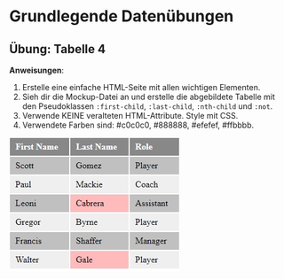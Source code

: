 # Grundlegende Datenübungen

## Übung: Tabelle 4

**Anweisungen**:

1.  Erstelle eine einfache HTML-Seite mit allen wichtigen Elementen.
2.  Sieh dir die Mockup-Datei an und erstelle die abgebildete Tabelle mit den Pseudoklassen `:first-child`, `:last-child`, `:nth-child` und `:not`.
3.  Verwende KEINE veralteten HTML-Attribute. Style mit CSS.
4.  Verwendete Farben sind: #c0c0c0, #888888, #efefef, #ffbbbb.

![mockup-image](image/mockup.jpg)
